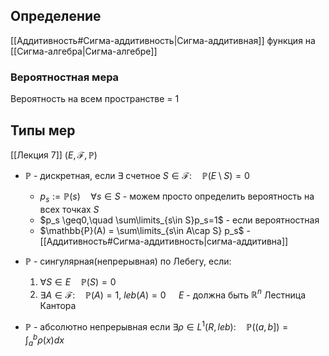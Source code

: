## Определение
[[Аддитивность#Сигма-аддитивность|Сигма-аддитивная]] функция на [[Сигма-алгебра|Сигма-алгебре]] 

### Вероятностная мера
Вероятность на всем пространстве = 1

## Типы мер
[[Лекция 7]]
$(E, \mathcal{F}, \mathbb{P})$ 
- $\mathbb{P}$ - дискретная, если $\exists$ счетное $S \in \mathcal{F} :\quad \mathbb{P}(E\setminus S) = 0$

	- $p_s := \mathbb{P}({s})\quad\forall s\in S$ - можем просто определить вероятность на всех точках $S$
	- $p_s \geq0,\quad \sum\limits_{s\in S}p_s=1$ - если вероятностная
	- $\mathbb{P}(A) = \sum\limits_{s\in A\cap S}  p_s$ - [[Аддитивность#Сигма-аддитивность|сигма-аддитивна]]
- $\mathbb{P}$ - сингулярная(непрерывная) по Лебегу, если:
	1) $\forall S\in E\quad\mathbb{P}({S})=0\:$
	2) $\exists A \in \mathcal{F}:\quad \mathbb{P}(A)=1,\: leb(A)=0\quad$  $E$ - должна быть $\mathbb{R}^n$
	Лестница Кантора
- $\mathbb{P}$ - абсолютно непрерывная если $\exists \rho \in L^1(R,leb):\quad \mathbb{P}((a,b])=\int_{a}^b \rho(x)dx$